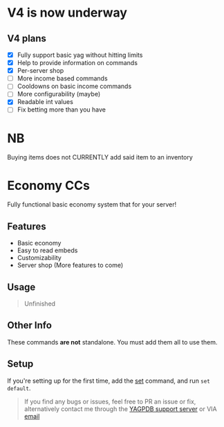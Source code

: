 # V4 is now underway

## V4 plans
- [X] Fully support basic yag without hitting limits
- [X] Help to provide information on commands
- [X] Per-server shop
- [ ] More income based commands
- [ ] Cooldowns on basic income commands
- [ ] More configurability (maybe)
- [X] Readable int values
- [ ] Fix betting more than you have

# NB
Buying items does not CURRENTLY add said item to an inventory
# Economy CCs
Fully functional basic economy system that for your server!

## Features
- Basic economy
- Easy to read embeds
- Customizability
- Server shop (More features to come)

## Usage

> Unfinished

## Other Info
These commands **are not** standalone. You must add them all to use them.

## Setup
If you're setting up for the first time, add the [set](https://github.com/ranger-4297/yagpdb-ccs/blob/main/Economy/V3/Settings/Set.cc.go) command, and run `set default`.


<blockquote>If you find any bugs or issues, feel free to PR an issue or fix, alternatively contact me through the <a href="https://discord.gg/4uY54rw">YAGPDB support server</a> or VIA <a href="mailto:a.rhyker@gmail.com">email</a></blockquote>